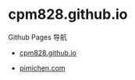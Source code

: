 # cpm828.github.io
Github Pages 导航

- [cpm828.github.io](https://cpm828.github.io)

- [pimichen.com](https://pimichen.com)
